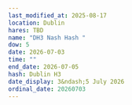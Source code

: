 ```yaml
---
last_modified_at: 2025-08-17
location: Dublin
hares: TBD
name: "DH3 Nash Hash "
dow: 5
date: 2026-07-03
time: ""
end_date: 2026-07-05
hash: Dublin H3
date_display: 3&ndash;5 July 2026
ordinal_date: 20260703
---
```


